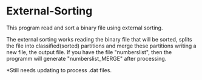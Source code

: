 # External-Sorting
This program read and sort a binary file using external sorting. 

The external sorting works reading the binary file that will be sorted, splits the file into classified(sorted) partitions and merge these partitions writing a new file,
the output file. 
If you have the file "numberslist", then the programm will generate "numberslist_MERGE" after processing.

*Still needs updating to process .dat files.
